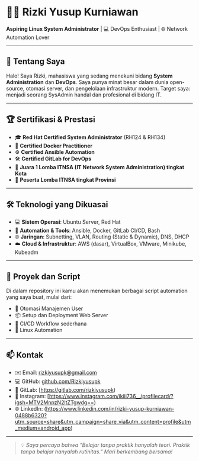 # 👨‍💻 Rizki Yusup Kurniawan

**Aspiring Linux System Administrator** | 💻 DevOps Enthusiast | 🌐 Network Automation Lover

---

## 🚀 Tentang Saya

Halo! Saya Rizki, mahasiswa yang sedang menekuni bidang **System Administration** dan **DevOps**. Saya punya minat besar dalam dunia open-source, otomasi server, dan pengelolaan infrastruktur modern. Target saya: menjadi seorang SysAdmin handal dan profesional di bidang IT.

---

## 🏆 Sertifikasi & Prestasi

- 🎓 **Red Hat Certified System Administrator** (RH124 & RH134)
- 🐳 **Certified Docker Practitioner**
- ⚙️ **Certified Ansible Automation**
- 🛠️ **Certified GitLab for DevOps**
- 🥇 **Juara 1 Lomba ITNSA (IT Network System Administration) tingkat Kota**
- 🏅 **Peserta Lomba ITNSA tingkat Provinsi**

---

## 🛠️ Teknologi yang Dikuasai

- 💻 **Sistem Operasi**: Ubuntu Server, Red Hat
- 🔧 **Automation & Tools**: Ansible, Docker, GitLab CI/CD, Bash
- 🌐 **Jaringan**: Subnetting, VLAN, Routing (Static & Dynamic), DNS, DHCP
- ☁️ **Cloud & Infrastruktur**: AWS (dasar), VirtualBox, VMware, Minikube, Kubeadm

---

## 📂 Proyek dan Script

Di dalam repository ini kamu akan menemukan berbagai script automation yang saya buat, mulai dari:
- 👤 Otomasi Manajemen User
- 📦 Setup dan Deployment Web Server
- 🔄 CI/CD Workflow sederhana
- 🐧 Linux Automation

---

## 📫 Kontak

- ✉️ Email: rizkiyusupk@gmail.com  
- 💻 GitHub: [github.com/Rizkiyusupk](https://github.com/Rizkiyusupk)  
- 🦊 GitLab: [https://gitlab.com/rizkiyusupk)  
- 📸 Instagram: [https://www.instagram.com/ikiii736__/profilecard/?igsh=MTV2MnpzN2ltZTgwdg==)  
- 🌐 LinkedIn: (https://www.linkedin.com/in/rizki-yusup-kurniawan-0488b6320?utm_source=share&utm_campaign=share_via&utm_content=profile&utm_medium=android_app)

---

> 💡 *Saya percaya bahwa "Belajar tanpa praktik hanyalah teori. Praktik tanpa belajar hanyalah rutinitas." Mari berkembang bersama!*

